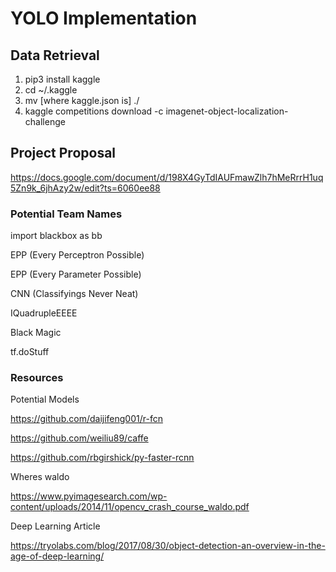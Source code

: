 
# YOLO Implementation 
## Data Retrieval
1. pip3 install kaggle
2. cd ~/.kaggle
3. mv [where kaggle.json is] ./
4. kaggle competitions download -c imagenet-object-localization-challenge

## Project Proposal
https://docs.google.com/document/d/198X4GyTdIAUFmawZlh7hMeRrrH1uq5Zn9k_6jhAzy2w/edit?ts=6060ee88

### Potential Team Names
import blackbox as bb

EPP (Every Perceptron Possible)

EPP (Every Parameter Possible)

CNN (Classifyings Never Neat)

IQuadrupleEEEE

Black Magic

tf.doStuff


### Resources 

Potential Models

https://github.com/daijifeng001/r-fcn

https://github.com/weiliu89/caffe

https://github.com/rbgirshick/py-faster-rcnn


Wheres waldo

https://www.pyimagesearch.com/wp-content/uploads/2014/11/opencv_crash_course_waldo.pdf



Deep Learning Article 

https://tryolabs.com/blog/2017/08/30/object-detection-an-overview-in-the-age-of-deep-learning/

